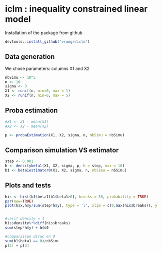 # iclm : inequality constrained linear model


Installation of the package from github
```r
devtools::install_github("vrunge/iclm")
```
## Data generation

We chose parameters: columns X1 and X2

```r
nbSimu <- 10^5
n <- 10
sigma <- 3
X1 <- runif(n, min=0, max = 1)
X2 <- runif(n, min=0, max = 5)
```

## Proba estimation


```r
#X1 <- X1 - mean(X1)
#X2 <- X2 - mean(X2)

p <- probaEstimation(X1, X2, sigma, n, nbSimu = nbSimu)
```


## Comparison simulation VS estimator 

```r
step <- 0.001
h <- densitybeta1(X1, X2, sigma, p, h = step, max = 10)
b1 <- beta1estimator0(X1, X2, sigma, n, nbSimu = nbSimu)
```


## Plots and tests

```r
his <- hist(b1$beta1[b1$beta1>0], breaks = 50, probability = TRUE)
par(new=TRUE)
plot(h$x,h$y/sum(step*h$y), type = 'l', xlim = c(0,max(his$breaks)), ylim = c(0, his$density[1]))


#verif density = 1
his$density%*%diff(his$breaks)
sum(step*h$y) + h$d0

#comparaison dirac en 0
sum(b1$beta1 == 0)/nbSimu
p[2] + p[3]
```

